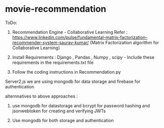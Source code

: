 # movie-recommendation
ToDo:
1. Recommendation Engine - Collaborative Learning 
Refer : https://www.linkedin.com/pulse/fundamental-matrix-factorization-recommender-system-saurav-kumar/
(Matrix Factorization algorithm for Collaborative Learning)

2. Install Requirements : Django , Pandas , Numpy , scipy - Include these requirements in the requirements.txt file 

3. Follow the coding  instructions in Recommendation.py


Server2.js we are using mongodb for data storage and firebase for authentication

alternnatives to above approaches :
1. use mongodb for datastorage and bcrypt for password hashing and jsonwebtoken for creating and verifying JWTs

2. Use mongodb for both storage and authentication



